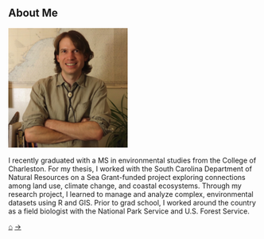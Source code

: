 ## About Me

<img src="./images/headshot.jpg" height="240" width="240">

I recently graduated with a MS in environmental studies from the College of Charleston. For my thesis, I worked with the South Carolina Department of Natural Resources on a Sea Grant-funded project exploring connections among land use, climate change, and coastal ecosystems. Through my research project, I learned to manage and analyze complex, environmental datasets using R and GIS. Prior to grad school, I worked around the country as a field biologist with the National Park Service and U.S. Forest Service.<br/>

[&#8962;](./index)     [&#8594;](./contact)
